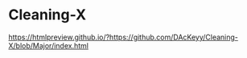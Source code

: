 # Cleaning-X

https://htmlpreview.github.io/?https://github.com/DAcKeyy/Cleaning-X/blob/Major/index.html
